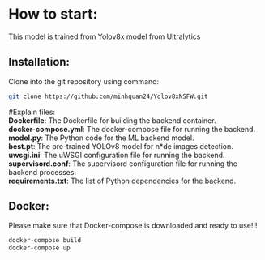 # How to start:
This model is trained from Yolov8x model from Ultralytics

## Installation:
Clone into the git repository using command:

```bash
git clone https://github.com/minhquan24/Yolov8xNSFW.git
```
#Explain files:<br>
**Dockerfile**: The Dockerfile for building the backend container.<br>
**docker-compose.yml**: The docker-compose file for running the backend.<br>
**model.py**: The Python code for the ML backend model.<br>
**best.pt**: The pre-trained YOLOv8 model for n*de images detection.<br>
**uwsgi.ini**: The uWSGI configuration file for running the backend.<br>
**supervisord.conf**: The supervisord configuration file for running the backend processes.<br>
**requirements.txt**: The list of Python dependencies for the backend.<br>

## Docker:
Please make sure that Docker-compose is downloaded and ready to use!!!

```bash
docker-compose build
docker-compose up
```

